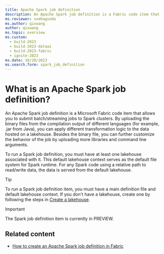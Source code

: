```yaml
---
title: Apache Spark job definition
description: An Apache Spark job definition is a Fabric code item that allows you to submit batch or streaming jobs to a Spark cluster.
ms.reviewer: snehagunda
ms.author: qixwang
author: qixwang
ms.topic: overview
ms.custom:
  - build-2023
  - build-2023-dataai
  - build-2023-fabric
  - ignite-2023
ms.date: 10/20/2023
ms.search.form: spark_job_definition
---
```


# What is an Apache Spark job definition?

An Apache Spark job definition is a Microsoft Fabric code item that allows you to submit batch/streaming jobs to Spark clusters. By uploading the binary files from the compilation output of different languages (for example, .jar from Java), you can apply different transformation logic to the data hosted on a lakehouse. Besides the binary file, you can further customize the behavior of the job by uploading more libraries and command line arguments.

To run a Spark job definition, you must have at least one lakehouse associated with it. This default lakehouse context serves as the default file system for Spark runtime. For any Spark code using a relative path to read/write data, the data is served from the default lakehouse.

> [!TIP]
> To run a Spark job definition item, you must have a main definition file and default lakehouse context. If you don't have a lakehouse, create one by following the steps in [Create a lakehouse](../data-engineering/create-lakehouse.md).

> [!IMPORTANT]
> The Spark job definition item is currently in PREVIEW.

## Related content

- [How to create an Apache Spark job definition in Fabric](create-spark-job-definition.md)
